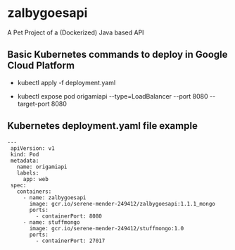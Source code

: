 # zalbygoesapi
A Pet Project of a (Dockerized) Java based API

## Basic Kubernetes commands to deploy in Google Cloud Platform

- kubectl apply -f deployment.yaml

- kubectl expose pod origamiapi --type=LoadBalancer --port 8080 --target-port 8080

## Kubernetes deployment.yaml file example

    ---
     apiVersion: v1
     kind: Pod
     metadata:
       name: origamiapi
       labels:
         app: web
     spec:
       containers:
         - name: zalbygoesapi
           image: gcr.io/serene-mender-249412/zalbygoesapi:1.1.1_mongo
           ports:
             - containerPort: 8080
         - name: stuffmongo
           image: gcr.io/serene-mender-249412/stuffmongo:1.0
           ports:
             - containerPort: 27017
